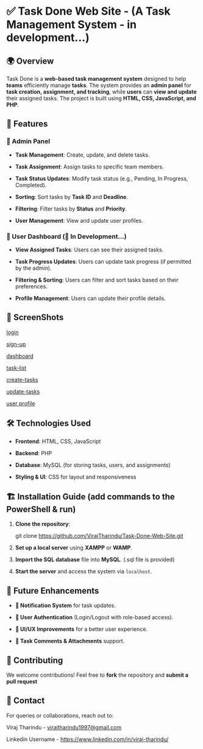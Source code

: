 # ✅ Task Done Web Site - (A Task Management System - in development...)


## 🌍 Overview
Task Done is a **web-based task management system** designed to help **teams** efficiently manage **tasks**. The system provides an **admin panel** for **task creation, assignment, and tracking**, while **users** can **view and update** their assigned tasks. The project is built using **HTML, CSS, JavaScript, and PHP**.


## 🌟 Features


### 👑 Admin Panel

- **Task Management**: Create, update, and delete tasks.
  
- **Task Assignment**: Assign tasks to specific team members.
  
- **Task Status Updates**: Modify task status (e.g., Pending, In Progress, Completed).
  
- **Sorting**: Sort tasks by **Task ID** and **Deadline**.
  
- **Filtering**: Filter tasks by **Status** and **Priority**.

- **User Management**: View and update user profiles.
  

### 👤 User Dashboard (🚧 In Development...)

- **View Assigned Tasks**: Users can see their assigned tasks.
  
- **Task Progress Updates**: Users can update task progress (if permitted by the admin).
  
- **Filtering & Sorting**: Users can filter and sort tasks based on their preferences.
  
- **Profile Management**: Users can update their profile details.


## 📧 ScreenShots

[login]()

[sign-up]()

[dashboard]()

[task-list]()

[create-tasks]()

[update-tasks]()

[user profile]()


## 🛠 Technologies Used

- **Frontend**: HTML, CSS, JavaScript
  
- **Backend**: PHP
  
- **Database**: MySQL (for storing tasks, users, and assignments)
  
- **Styling & UI**: CSS for layout and responsiveness
  

## 🏗 Installation Guide (add commands to the PowerShell & run)

1. **Clone the repository**:
   
   
   git clone https://github.com/VirajTharindu/Task-Done-Web-Site.git
   
   
2. **Set up a local server** using **XAMPP** or **WAMP**.
   
3. **Import the SQL database** file into **MySQL**. (.sql file is provided)
   
4. **Start the server** and access the system via `localhost`.
    

## 🔮 Future Enhancements

- **🔔 Notification System** for task updates.
  
- **🔐 User Authentication** (Login/Logout with role-based access).
  
- **🎨 UI/UX Improvements** for a better user experience.
  
- **📎 Task Comments & Attachments** support.
  

## 🤝 Contributing

We welcome contributions! Feel free to **fork** the repository and **submit a pull request**


## 📧 Contact

For queries or collaborations, reach out to:

Viraj Tharindu - virajtharindu1997@gmail.com

Linkedin Username - https://www.linkedin.com/in/viraj-tharindu/




